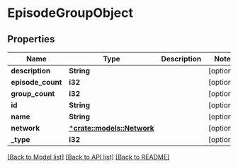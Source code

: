 # EpisodeGroupObject

## Properties

Name | Type | Description | Notes
------------ | ------------- | ------------- | -------------
**description** | **String** |  | [optional] 
**episode_count** | **i32** |  | [optional] 
**group_count** | **i32** |  | [optional] 
**id** | **String** |  | [optional] 
**name** | **String** |  | [optional] 
**network** | [***crate::models::Network**](Network.md) |  | [optional] 
**_type** | **i32** |  | [optional] 

[[Back to Model list]](../README.md#documentation-for-models) [[Back to API list]](../README.md#documentation-for-api-endpoints) [[Back to README]](../README.md)


